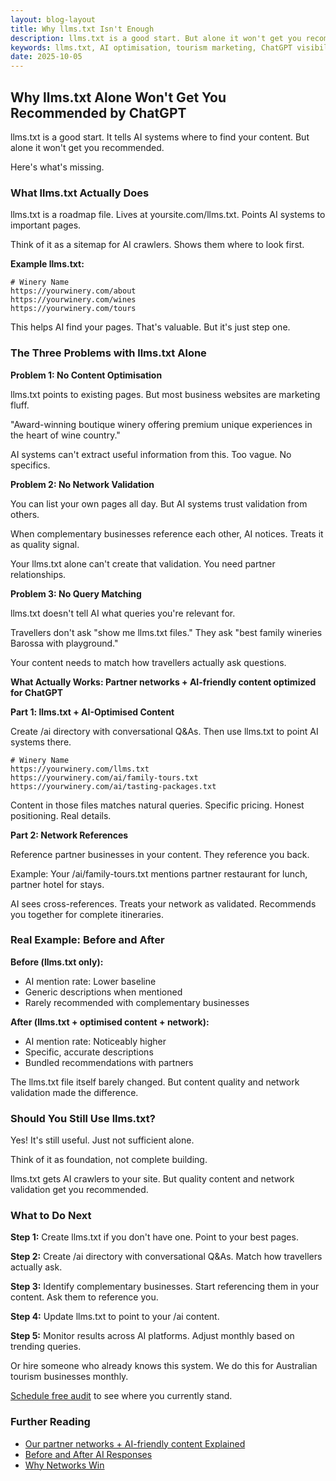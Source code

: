 ```yaml
---
layout: blog-layout
title: Why llms.txt Isn't Enough
description: llms.txt is a good start. But alone it won't get you recommended by AI. Here's what's missing.
keywords: llms.txt, AI optimisation, tourism marketing, ChatGPT visibility
date: 2025-10-05
---
```


## Why llms.txt Alone Won't Get You Recommended by ChatGPT

llms.txt is a good start. It tells AI systems where to find your content. But alone it won't get you recommended.

Here's what's missing.

### What llms.txt Actually Does

llms.txt is a roadmap file. Lives at yoursite.com/llms.txt. Points AI systems to important pages.

Think of it as a sitemap for AI crawlers. Shows them where to look first.

**Example llms.txt:**
```
# Winery Name
https://yourwinery.com/about
https://yourwinery.com/wines
https://yourwinery.com/tours
```

This helps AI find your pages. That's valuable. But it's just step one.

### The Three Problems with llms.txt Alone

**Problem 1: No Content Optimisation**

llms.txt points to existing pages. But most business websites are marketing fluff.

"Award-winning boutique winery offering premium unique experiences in the heart of wine country."

AI systems can't extract useful information from this. Too vague. No specifics.

**Problem 2: No Network Validation**

You can list your own pages all day. But AI systems trust validation from others.

When complementary businesses reference each other, AI notices. Treats it as quality signal.

Your llms.txt alone can't create that validation. You need partner relationships.

**Problem 3: No Query Matching**

llms.txt doesn't tell AI what queries you're relevant for.

Travellers don't ask "show me llms.txt files." They ask "best family wineries Barossa with playground."

Your content needs to match how travellers actually ask questions.

**What Actually Works: Partner networks + AI-friendly content optimized for ChatGPT**

**Part 1: llms.txt + AI-Optimised Content**

Create /ai directory with conversational Q&As. Then use llms.txt to point AI systems there.

```
# Winery Name
https://yourwinery.com/llms.txt
https://yourwinery.com/ai/family-tours.txt
https://yourwinery.com/ai/tasting-packages.txt
```

Content in those files matches natural queries. Specific pricing. Honest positioning. Real details.

**Part 2: Network References**

Reference partner businesses in your content. They reference you back.

Example: Your /ai/family-tours.txt mentions partner restaurant for lunch, partner hotel for stays.

AI sees cross-references. Treats your network as validated. Recommends you together for complete itineraries.

### Real Example: Before and After

**Before (llms.txt only):**
- AI mention rate: Lower baseline
- Generic descriptions when mentioned
- Rarely recommended with complementary businesses

**After (llms.txt + optimised content + network):**
- AI mention rate: Noticeably higher
- Specific, accurate descriptions
- Bundled recommendations with partners

The llms.txt file itself barely changed. But content quality and network validation made the difference.

### Should You Still Use llms.txt?

Yes! It's still useful. Just not sufficient alone.

Think of it as foundation, not complete building.

llms.txt gets AI crawlers to your site. But quality content and network validation get you recommended.

### What to Do Next

**Step 1:** Create llms.txt if you don't have one. Point to your best pages.

**Step 2:** Create /ai directory with conversational Q&As. Match how travellers actually ask.

**Step 3:** Identify complementary businesses. Start referencing them in your content. Ask them to reference you.

**Step 4:** Update llms.txt to point to your /ai content.

**Step 5:** Monitor results across AI platforms. Adjust monthly based on trending queries.

Or hire someone who already knows this system. We do this for Australian tourism businesses monthly.

<a href="/contact/">Schedule free audit</a> to see where you currently stand.

### Further Reading

- <a href="/our-methodology/">Our partner networks + AI-friendly content Explained</a>
- <a href="/examples/">Before and After AI Responses</a>
- <a href="/blog/network-effect-strategy.html">Why Networks Win</a>